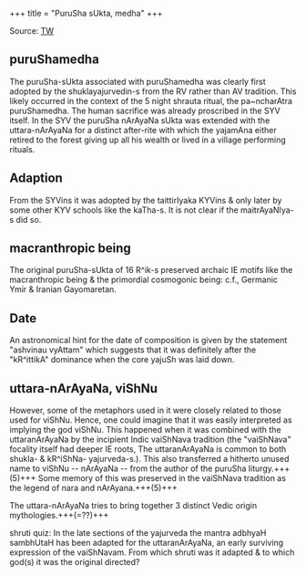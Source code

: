 +++
title = "PuruSha sUkta, medha"
+++


Source: [TW](https://twitter.com/blog_supplement/status/1742072119553401298)

## puruShamedha
The puruSha-sUkta associated with puruShamedha  was clearly first adopted by the shuklayajurvedin-s from the RV rather than AV tradition. This likely occurred in the context of the 5 night shrauta ritual, the  pa~ncharAtra puruShamedha. The human sacrifice was already proscribed in the SYV itself. In the SYV the puruSha nArAyaNa sUkta was extended with the uttara-nArAyaNa for a distinct after-rite with which the yajamAna either retired to the forest giving up all his wealth or lived in a 
 village performing rituals. 

## Adaption
From the SYVins it was adopted by the taittirIyaka KYVins & only later by some other KYV schools like the kaTha-s. It is not clear if the maitrAyaNIya-s did so. 

## macranthropic being
The original puruSha-sUkta of 16 R^ik-s preserved archaic IE motifs like the macranthropic being & the primordial cosmogonic being: c.f., Germanic Ymir & Iranian Gayomaretan. 

## Date
An astronomical hint for the date of composition is given by the statement "ashvinau vyAttam" which suggests that it was definitely after the "kR^ittikA" dominance when the core yajuSh was laid down. 


## uttara-nArAyaNa, viShNu
However, some of the metaphors used in it were closely related to those used for viShNu. Hence, one could imagine that it was easily interpreted as implying the god viShNu. This happened when it was combined with the uttaranArAyaNa by the incipient Indic vaiShNava tradition (the "vaiShNava" focality itself had deeper IE roots, The uttaranArAyaNa is common to both shukla- & kR^iShNa- yajurveda-s.). This also transferred a hitherto unused name to viShNu -- nArAyaNa -- from the author of the puruSha liturgy.+++(5)+++ Some memory of this was preserved in the vaiShNava tradition as the legend of nara and nArAyana.+++(5)+++

The uttara-nArAyaNa tries to bring together 3 distinct Vedic origin mythologies.+++(=??)+++

shruti quiz: In the late sections of the yajurveda the mantra adbhyaH sambhUtaH has been adapted for the uttaranArAyaNa, an early surviving expression of the vaiShNavam. From which shruti was it adapted & to which god(s) it was the original directed?

